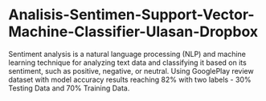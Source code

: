# Analisis-Sentimen-Support-Vector-Machine-Classifier-Ulasan-Dropbox
Sentiment analysis is a natural language processing (NLP) and machine learning technique for analyzing text data and classifying it based on its sentiment, such as positive, negative, or neutral. Using GooglePlay review dataset with model accuracy results reaching 82% with two labels - 30% Testing Data and 70% Training Data.
